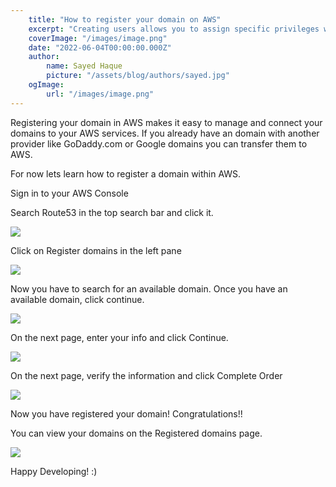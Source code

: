 ```yaml
---
    title: "How to register your domain on AWS"
    excerpt: "Creating users allows you to assign specific privileges while blocking other AWS features"
    coverImage: "/images/image.png"
    date: "2022-06-04T00:00:00.000Z"
    author:
        name: Sayed Haque
        picture: "/assets/blog/authors/sayed.jpg"
    ogImage:
        url: "/images/image.png"
---
```


Registering your domain in AWS makes it easy to manage and connect your domains to your AWS services. If you already have an domain with another provider like GoDaddy.com or Google domains you can transfer them to AWS.

For now lets learn how to register a domain within AWS.

Sign in to your AWS Console

Search Route53 in the top search bar and click it.

![](/images/image.png)

Click on Register domains in the left pane

![](/images/image-1.png)

Now you have to search for an available domain. Once you have an available domain, click continue.

![](/images/image-2.png)

On the next page, enter your info and click Continue.

![](/images/image-7.png)

On the next page, verify the information and click Complete Order

![](/images/image-8.png)

Now you have registered your domain! Congratulations!!

You can view your domains on the Registered domains page.  
  

![](/images/image-9-1024x412.png)

Happy Developing! :)
